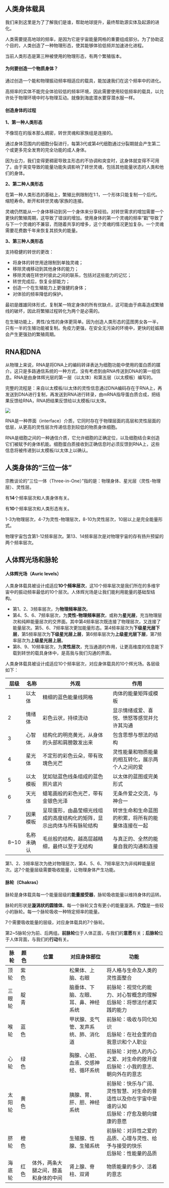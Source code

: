 ## 人类身体载具

我们来到这里是为了了解我们是谁，帮助地球提升，最终帮助源实体及起源的进化。

人类需要提高地球的频率，是因为它是宇宙能量网格的重要组成部分。为了协助这个目的，人类创造了一种物理形态，使其能够体验低频并加速进化进程。

当前人类形态是第三种被使用的物理形态，有两个繁殖版本。

#### 为何要创造一个物质身体？

通过创造一个能和物理振动频率相适应的载具，能加速我们在这个频率中的进化。

高频率的实体不能完全体验较低的频率环境，因此需要使用较低频率的载具，以允许处于物理环境中时与物理互动。就像到海底潜水要穿潜水服一样。

#### 创造身体的过程

**1、第一种人类形态**

不像现在的版本那么稠密，转世灵魂和家族组是连接的。

通过身体范围内的细胞分裂进行，每第3代或第4代细胞通过分裂期就会产生第二个或更多完全发育的完全功能的成人身体。

因为业力，我们变得更稠密导致主形态的不协调和突变时，这身体就变得不可用了。由于突变导致的能量功能失调影响了转世灵魂，包括其他能量状态的人类和他们的身体。

**2、第二种人类形态**

在第一种人类形态的基础上，繁殖比例限制在1:1，一个形体只能复制一个后代。缩短寿命。断开和转世灵魂/家族的连接。

灵魂仍然能从一个身体移动到另一个身体来分享经验。对转世需求的增加需要一个更快的繁殖周期，这导致了错误的增加。使用身体的第一个灵魂的频率“戳”导致了与下一个灵魂的不兼容，而随着共享的增多，这个灵魂的情况更加复杂。一个灵魂需要花费数千年来恢复其损失的能量。

**3、第三种人类形态**

支持稳健的转世的更改：

- 将身体的转世用途限制到单独灵魂；
- 移除灵魂移动到其他身体的能力；
- 移除灵魂在转世时彼此之间的联系，包括对这些能力的记忆；
- 转世完成后，恢复全部能力；
- 创造一个在生殖能力上更强健的身体；
- 对体验的频率降低的保护。

最初是雌雄同体形式，复制某一特定身体的所有优缺点，这可能由于病毒造成繁殖线的破坏，因此将繁殖过程转化为两个是必需的。

在生殖功能上，男性/女性的身体更简单。因为创造人类形态的蓝图男女各一半，只有一半的生殖功能被复制。免疫力更强，在安全无污染的环境中，更快的妊娠期会产生更强劲的繁殖周期。

## RNA和DNA

从物理上来说，RNA是将DNA上的编码转译表达为细胞功能中使用的蛋白质的媒介。这只是多路通信系统的一种方式，没有考虑到由RNA传送到DNA的第一组信息。RNA是由身体辉光层的第一层（以太体）和第五层（以太模板）编写的。

完整的流程是：来自以太模板/以太体的灵性信息通过DNA编码存在于RNA上，再发送到DNA进行复制，再发送到RNA进行转录，由mRNA指导蛋白质合成，把结果反馈给RNA，RNA把结果反馈给以太模板/以太体。

![](https://s2.loli.net/2023/07/09/3wVf8btHvhp4uWA.png)

RNA是一种界面（interface）介质，它同时存在于物理层面的高层和灵性层面的低层，从更高的灵性层次传递信息到较低的物质身体细胞。

RNA是细胞之间的一种通信介质，它允许细胞的正确定位，以及细胞结合来创造它们被赋予的身体机能。细胞蛋白质接收到正确信息时必须反馈到RNA上，这些信息将被传递到以太模板/以太体上以确认。

## 人类身体的“三位一体”

宗教谈论的“三位一体（Three-in-One）”指的是：物理身体、星光层（灵性-物理层）、灵性层。

有**14**个频率层次和人类身体有关。

有**10**个频率层次和人类形态有关。

1-3为物理层次，4-7为灵性-物理层次，8-10为灵性层次，10层以上是完全能量形式。

物理宇宙包含第1-12频率层次。第13、14频率层次是对物理宇宙的存有扬升预留的两个频率层次。

## 人体辉光场和脉轮

#### 人体辉光场（Auric levels）

人类身体载具被设计成适应**10个频率层次**，这10个频率层次是我们所在的多维宇宙中的振动频率最低的10个层次。人体辉光场是让我们能利用能量的基础型结构。

- 第1、2、3频率层次，为**物理频率层次**。
- 第4、5、6、7频率层次，为**灵性-物理频率层次**，或称为**星光层**，充当物理层次和纯粹能量层次的交界面。其中第4频率层次既连接了物理层次，又连接了能量层次。第5、6、7频率层次更加能量形态。第4频率层次为**下级星光层下层**，第5频率层次为**下级星光层上层**，第6频率层次为**上级星光层下层**，第7频率层次为**上级星光层上层**。
- 第8、9、10频率层次，为**灵性层次**，充当通道的作用，让更高维度的信息能下载到转世的载具身体中，是高我与我们沟通的界面。

人类身体载具被设计成适应10个频率层次，对应身体载具的10个辉光场。各层级如下：

层级|名称|外观|作用
---|---|---|---
1|以太体|精细的蓝色能量线网格|肉体的能量矩阵或模板
2|情绪体|彩色云状，持续流动|显示情绪或爱、喜悦、愤怒等感觉并允许其沟通
3|心智体|结构化的明亮黄光，从身体的头部和肩膀散发出来|包含思想与想法的结构
4|星光体|不定形的彩色云朵，带有玫瑰色光芒|灵性能量和物质能量的相互转化，展示两个人之间的爱
5|以太模板|犹如钴蓝色线条组成的蓝色照片底片|以太体的蓝图或完美形式
6|天光体|蜡笔画般的彩色光芒，带有金银色光泽|无条件爱之交流，与神合一
7|因果模板|呈现蛋形，由晶莹细光线组成的高度结构化的矩阵，显示出肉体与所有脉轮结构|转世生命和生命蓝图的积累，将所有的能量体连接在一起
8~10|名称未确认|毛丝般的结构，越高层越精细，最终以至于无结构|与真正的、全然的能量自我的沟通和连接

第1、2、3频率层次为绝对物理层次，第4、5、6、7频率层次为非纯粹能量层次。这7个能量层级需要吸收能量，让物理身体产生功能。

#### 脉轮（Chakras）

脉轮是身体载具每一个能量层级的**能量接受器**，脉轮吸收能量以维持身体的运转。

脉轮的形状是**漩涡状的圆锥体**。每一个脉轮又含有更小的能量漩涡，**穴位**是一些较小的脉轮。每一个脉轮吸收一种特定频率的能量。

7个需要吸收能量的层级，对应身体载具的7个脉轮。

第2~5脉轮分为前、后两组。**前脉轮**位于人体正面，与我们的**意愿**有关；**后脉轮**位于人体背面，与我们的**行动**有关。

脉轮|颜色|位置|对应身体部位|功能
---|---|---|---|---
顶轮|紫色||松果体、上脑、右眼|将人格与生命及人类的灵性面整合
三眼轮|靛青||脑垂体、下脑、左眼、耳、鼻、神经系统|前脉轮：视觉化的能力、对心智概念的理解<br>后脉轮：将想法付诸实践的能力
喉轮|蓝色||甲状腺、支气管、发声系统、肺、消化道|前脉轮：吸收与同化知识<br>后脉轮：在社会里的自我意识和个人职业
心轮|绿色||胸腺、心脏、血液、交感神经、循环系统|前脉轮：对他人的内心之爱、对生命的敞开度<br>后脉轮：小我的意志、朝向外在的意志
太阳轮|黄色||胰腺、胃、肝、胆、神经系统|前脉轮：快乐与广阔、灵性智慧、对生命的普适性以及你在宇宙中是谁的认知<br>后脉轮：疗愈及朝向健康的意愿
脐轮|橙色||生殖腺、性腺、生殖系统|前脉轮：对异性之爱的品质、心理与灵性、给予与接受的快乐<br>后脉轮：性能量的品质
海底轮|红色|体外，两条大腿之间，膝盖和身体的中间|肾上腺、脊柱、双肾|物质能量的多少、活着的意志